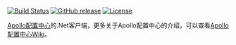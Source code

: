 [![Build Status](https://travis-ci.org/ctripcorp/apollo.net.svg?branch=master)](https://travis-ci.org/ctripcorp/apollo.net)
[![GitHub release](https://img.shields.io/github/release/ctripcorp/apollo.net.svg)](https://github.com/ctripcorp/apollo.net/releases)
[![License](https://img.shields.io/badge/license-Apache%202-4EB1BA.svg)](https://www.apache.org/licenses/LICENSE-2.0.html)

[Apollo配置中心](https://github.com/ctripcorp/apollo)的.Net客户端，更多关于Apollo配置中心的介绍，可以查看[Apollo配置中心Wiki](https://github.com/ctripcorp/apollo/wiki)。

